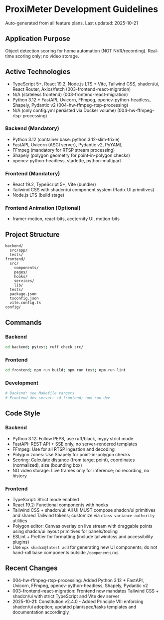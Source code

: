 ﻿# ProxiMeter Development Guidelines

Auto-generated from all feature plans. Last updated: 2025-10-21

## Application Purpose
Object detection scoring for home automation (NOT NVR/recording). Real-time scoring only; no video storage.

## Active Technologies
- TypeScript 5+, React 19.2, Node.js LTS + Vite, Tailwind CSS, shadcn/ui, React Router, Axios/fetch (003-frontend-react-migration)
- N/A (stateless frontend) (003-frontend-react-migration)
- Python 3.12 + FastAPI, Uvicorn, FFmpeg, opencv-python-headless, Shapely, Pydantic v2 (004-hw-ffmpeg-rtsp-processing)
- N/A (only config.yml persisted via Docker volume) (004-hw-ffmpeg-rtsp-processing)

### Backend (Mandatory)
- Python 3.12 (container base: python:3.12-slim-trixie)
- FastAPI, Uvicorn (ASGI server), Pydantic v2, PyYAML
- FFmpeg (mandatory for RTSP stream processing)
- Shapely (polygon geometry for point-in-polygon checks)
- opencv-python-headless, starlette, python-multipart

### Frontend (Mandatory)
- React 19.2, TypeScript 5+, Vite (bundler)
- Tailwind CSS with shadcn/ui component system (Radix UI primitives)
- Node.js LTS (build stage)

### Frontend Animation (Optional)
- framer-motion, react-bits, aceternity UI, motion-bits

## Project Structure
```
backend/
  src/app/
  tests/
frontend/
  src/
    components/
    pages/
    hooks/
    services/
    lib/
  tests/
  package.json
  tsconfig.json
  vite.config.ts
config/
```

## Commands

### Backend
```bash
cd backend; pytest; ruff check src/
```

### Frontend
```bash
cd frontend; npm run build; npm run test; npm run lint
```

### Development
```bash
# Backend: see Makefile targets
# Frontend dev server: cd frontend; npm run dev
```

## Code Style

### Backend
- Python 3.12: Follow PEP8, use ruff/black, mypy strict mode
- FastAPI: REST API + SSE only, no server-rendered templates
- FFmpeg: Use for all RTSP ingestion and decoding
- Polygon zones: Use Shapely for point-in-polygon checks
- Scoring: Calculate distance (from target point), coordinates (normalized), size (bounding box)
- NO video storage: Live frames only for inference; no recording, no history

### Frontend
- TypeScript: Strict mode enabled
- React 19.2: Functional components with hooks
- Tailwind CSS + shadcn/ui: All UI MUST compose shadcn/ui primitives and shared Tailwind tokens; customize via `class-variance-authority` utilities
- Polygon editor: Canvas overlay on live stream with draggable points using shadcn/ui layout primitives for panels/tooling
- ESLint + Prettier for formatting (include tailwindcss and accessibility plugins)
- Use `npx shadcn@latest add` for generating new UI components; do not hand-roll base components outside `/components/ui`

## Recent Changes
- 004-hw-ffmpeg-rtsp-processing: Added Python 3.12 + FastAPI, Uvicorn, FFmpeg, opencv-python-headless, Shapely, Pydantic v2
- 003-frontend-react-migration: Frontend now mandates Tailwind CSS + shadcn/ui with strict TypeScript and Vite dev server
- 2025-10-21: Constitution v2.4.0 - Added Principle VIII enforcing shadcn/ui adoption; updated plan/spec/tasks templates and documentation accordingly

<!-- MANUAL ADDITIONS START -->
<!-- MANUAL ADDITIONS END -->
